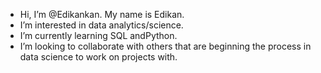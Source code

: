 -  Hi, I’m @Edikankan. My name is Edikan.
-  I’m interested in data analytics/science.
-  I’m currently learning SQL andPython.
-  I’m looking to collaborate with others that are beginning the process in data science to work on projects with.


<!---
Edikankan/Edikankan is a ✨ special ✨ repository because its `README.md` (this file) appears on your GitHub profile.
You can click the Preview link to take a look at your changes.
--->
